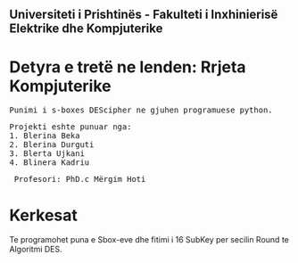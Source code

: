 
## Universiteti i Prishtinës - Fakulteti i Inxhinierisë Elektrike dhe Kompjuterike
# Detyra e tretë ne lenden: Rrjeta Kompjuterike
<pre>Punimi i s-boxes_DEScipher ne gjuhen programuese python.</pre> 

<pre>Projekti eshte punuar nga:
1. Blerina Beka
2. Blerina Durguti
3. Blerta Ujkani
4. Blinera Kadriu 
</pre>
<pre> Profesori: PhD.c Mërgim Hoti </pre>

# Kerkesat 

Te programohet puna e Sbox-eve dhe fitimi i 16 SubKey per secilin Round te Algoritmi DES.
